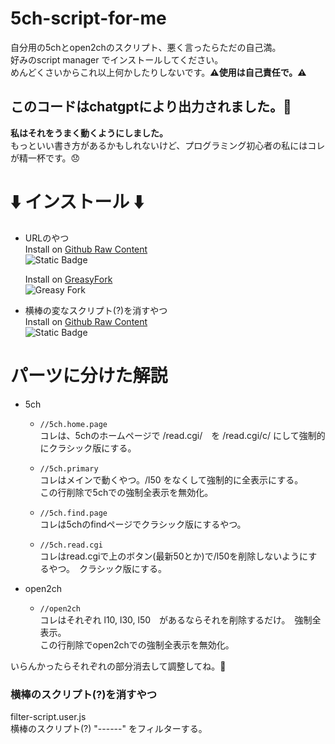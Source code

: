 # 5ch-script-for-me
自分用の5chとopen2chのスクリプト、悪く言ったらただの自己満。  
好みのscript manager でインストールしてください。　  
めんどくさいからこれ以上何かしたりしないです。**⚠️使用は自己責任で。⚠️**   
## **このコードはchatgptにより出力されました。🤖**　　
**私はそれをうまく動くようにしました。**  
もっといい書き方があるかもしれないけど、プログラミング初心者の私にはコレが精一杯です。😞  
# ⬇️ インストール ⬇️  
- URLのやつ  
   Install on [Github Raw Content](https://github.com/Chibiaoiro/5ch-script-for-me/raw/main/url-change-5ch.user.js)  
  ![Static Badge](https://img.shields.io/badge/GitHub-raw_content-white?logo=GitHub&link=https%3A%2F%2Fgithub.com%2FChibiaoiro%2F5ch-script-for-me%2Fraw%2Fmain%2Furl-change-5ch.user.js)

  Install on [GreasyFork](https://greasyfork.org/ja/scripts/470038-5ch-open2ch-url-改変スクリプト)   
  ![Greasy Fork](https://img.shields.io/greasyfork/dt/470038?color=red&link=https%3A%2F%2Fgreasyfork.org%2Fja%2Fscripts%2F470038-5ch-open2ch-url-%E6%94%B9%E5%A4%89%E3%82%B9%E3%82%AF%E3%83%AA%E3%83%97%E3%83%88)

- 横棒の変なスクリプト(?)を消すやつ  
Install on [Github Raw Content](https://github.com/Chibiaoiro/5ch-script-for-me/raw/main/filter-script.user.js)  
  ![Static Badge](https://img.shields.io/badge/GitHub-raw_content-white?logo=GitHub&link=https%3A%2F%2Fgithub.com%2FChibiaoiro%2F5ch-script-for-me%2Fraw%2Fmain%2Ffilter-script.user.js)
# パーツに分けた解説
* 5ch   
  - `//5ch.home.page`  
    コレは、5chのホームページで /read.cgi/　を /read.cgi/c/ にして強制的にクラシック版にする。

  - `//5ch.primary`  
    コレはメインで動くやつ。/l50 をなくして強制的に全表示にする。  
    この行削除で5chでの強制全表示を無効化。  

  - `//5ch.find.page`  
    コレは5chのfindページでクラシック版にするやつ。  

  - `//5ch.read.cgi`  
    コレはread.cgiで上のボタン(最新50とか)で/l50を削除しないようにするやつ。　クラシック版にする。

* open2ch
  
  -  `//open2ch`  
     コレはそれぞれ l10, l30, l50　があるならそれを削除するだけ。　強制全表示。  
     この行削除でopen2chでの強制全表示を無効化。
  
いらんかったらそれぞれの部分消去して調整してね。📝  
  
### 横棒のスクリプト(?)を消すやつ  
filter-script.user.js  
横棒のスクリプト(?) "------" をフィルターする。  

